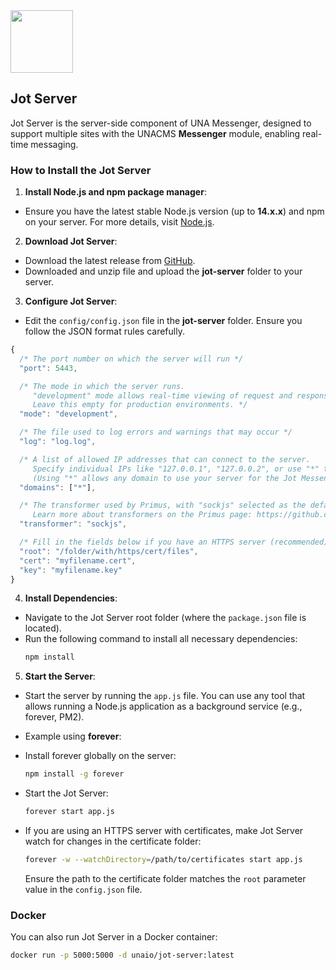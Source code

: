 <img src="https://user-images.githubusercontent.com/22210428/27618960-af79900e-5c02-11e7-916f-e56725ff3d13.png" width="100"> 

## Jot Server

Jot Server is the server-side component of UNA Messenger, designed to support multiple sites with the UNACMS **Messenger** module, enabling real-time messaging.

### How to Install the Jot Server

1. **Install Node.js and npm package manager**:
 - Ensure you have the latest stable Node.js version (up to **14.x.x**) and npm on your server. For more details, visit [Node.js](https://nodejs.org/).

2. **Download Jot Server**:
 - Download the latest release from [GitHub](https://github.com/unacms/jot-server/releases).
 - Downloaded and unzip file and upload the **jot-server** folder to your server.

3. **Configure Jot Server**:
 - Edit the `config/config.json` file in the **jot-server** folder. Ensure you follow the JSON format rules carefully.
```js
{
  /* The port number on which the server will run */
  "port": 5443,

  /* The mode in which the server runs.
     "development" mode allows real-time viewing of request and response details.
     Leave this empty for production environments. */
  "mode": "development",

  /* The file used to log errors and warnings that may occur */
  "log": "log.log",

  /* A list of allowed IP addresses that can connect to the server.
     Specify individual IPs like "127.0.0.1", "127.0.0.2", or use "*" to allow any IP to connect. 
     (Using "*" allows any domain to use your server for the Jot Messenger module) */
  "domains": ["*"],

  /* The transformer used by Primus, with "sockjs" selected as the default due to its stability.
     Learn more about transformers on the Primus page: https://github.com/primus/primus */
  "transformer": "sockjs",

  /* Fill in the fields below if you have an HTTPS server (recommended) */
  "root": "/folder/with/https/cert/files",
  "cert": "myfilename.cert",
  "key": "myfilename.key"
}
 ```
4. **Install Dependencies**:
 - Navigate to the Jot Server root folder (where the `package.json` file is located).
 - Run the following command to install all necessary dependencies:
   ```bash
   npm install
   ```

5. **Start the Server**:
 - Start the server by running the `app.js` file. You can use any tool that allows running a Node.js application as a background service (e.g., forever, PM2).
 - Example using **forever**:
  - Install forever globally on the server:
    ```bash
    npm install -g forever
    ```
  - Start the Jot Server:
    ```bash
    forever start app.js
    ```

 - If you are using an HTTPS server with certificates, make Jot Server watch for changes in the certificate folder:
   ```bash
   forever -w --watchDirectory=/path/to/certificates start app.js
   ```
   Ensure the path to the certificate folder matches the `root` parameter value in the `config.json` file.

### Docker

You can also run Jot Server in a Docker container:
```bash
docker run -p 5000:5000 -d unaio/jot-server:latest
```